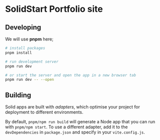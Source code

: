 # SolidStart Portfolio site

## Developing

We will use **pnpm** here;

```bash
# install packages
pnpm install 

# run development server
pnpm run dev

# or start the server and open the app in a new browser tab
pnpm run dev -- --open
```

## Building

Solid apps are built with _adapters_, which optimise your project for deployment
to different environments.

By default, `pnpm/npm run build` will generate a Node app that you can run with
`pnpm/npm start`. To use a different adapter, add it to the `devDependencies` in
`package.json` and specify in your `vite.config.js`.
